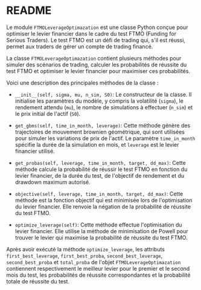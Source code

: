# README

Le module `FTMOLeverageOptimazation` est une classe Python conçue pour optimiser le levier financier dans le cadre du test FTMO (Funding for Serious Traders). Le test FTMO est un défi de trading qui, s'il est réussi, permet aux traders de gérer un compte de trading financé.

La classe `FTMOLeverageOptimazation` contient plusieurs méthodes pour simuler des scénarios de trading, calculer les probabilités de réussite du test FTMO et optimiser le levier financier pour maximiser ces probabilités.

Voici une description des principales méthodes de la classe :

- `__init__(self, sigma, mu, n_sim, S0)`: Le constructeur de la classe. Il initialise les paramètres du modèle, y compris la volatilité (`sigma`), le rendement attendu (`mu`), le nombre de simulations à effectuer (`n_sim`) et le prix initial de l'actif (`S0`).

- `get_gbms(self, time_in_month, leverage)`: Cette méthode génère des trajectoires de mouvement brownien géométrique, qui sont utilisées pour simuler les variations de prix de l'actif. Le paramètre `time_in_month` spécifie la durée de la simulation en mois, et `leverage` est le levier financier utilisé.

- `get_probas(self, leverage, time_in_month, target, dd_max)`: Cette méthode calcule la probabilité de réussir le test FTMO en fonction du levier financier, de la durée du test, de l'objectif de rendement et du drawdown maximum autorisé.

- `objective(self, leverage, time_in_month, target, dd_max)`: Cette méthode est la fonction objectif qui est minimisée lors de l'optimisation du levier financier. Elle renvoie la négation de la probabilité de réussite du test FTMO.

- `optimize_leverage(self)`: Cette méthode effectue l'optimisation du levier financier. Elle utilise la méthode de minimisation de Powell pour trouver le levier qui maximise la probabilité de réussite du test FTMO.

Après avoir exécuté la méthode `optimize_leverage`, les attributs `first_best_leverage`, `first_best_proba`, `second_best_leverage`, `second_best_proba` et `total_proba` de l'objet `FTMOLeverageOptimazation` contiennent respectivement le meilleur levier pour le premier et le second mois du test, les probabilités de réussite correspondantes et la probabilité totale de réussite du test.